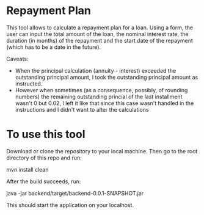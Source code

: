 # Repayment Plan
This tool allows to calculate a repayment plan for a loan. Using a form, the user can input the total amount of the loan,
the nominal interest rate, the duration (in months) of the repayment and the start date of the repayment
(which has to be a date in the future).

Caveats:
- When the principal calculation (annuity - interest) exceeded the outstanding principal amount, I took the outstanding
principal amount as instructed.
- However when sometimes (as a consequence, possibly, of rounding numbers) the remaining outstanding princial of the last
installment wasn't 0 but 0.02, I left it like that since this case wasn't handled in the instructions and I didn't want
to alter the calculations

# To use this tool

Download or clone the repository to your local machine. Then go to the root directory of this repo and run:

mvn install clean

After the build succeeds, run:

java -jar backend/target/backend-0.0.1-SNAPSHOT.jar

This should start the application on your localhost.
